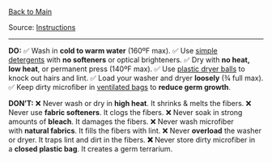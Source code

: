 [Back to Main](/README.md)

Source: [Instructions](https://www.microfiberwholesale.com/blogs/blog/how-to-wash-microfiber#erid3538427)

---

**DO:**
✅ Wash in **cold to warm water** (160ºF max).
✅ Use [simple detergents](https://amzn.to/3LwsHDg) with **no softeners** or optical brighteners.
✅ Dry with **no heat, low heat**, or permanent press (140ºF max).
✅ Use [plastic dryer balls](https://amzn.to/3Jqw2kt) to knock out hairs and lint.
✅ Load your washer and dryer **loosely** (¾ full max).
✅ Keep dirty microfiber in [ventilated bags](https://www.microfiberwholesale.com/products/15x20-cinch-bag-pack-of-2) to **reduce germ growth**.  

**DON’T:**
❌ Never wash or dry in **high heat**. It shrinks & melts the fibers.
❌ Never use **fabric softeners**. It clogs the fibers.
❌ Never soak in strong amounts of **bleach**. It damages the fibers.
❌ Never wash microfiber with **natural fabrics**. It fills the fibers with lint.
❌ Never **overload** the washer or dryer. It traps lint and dirt in the fibers.
**❌** Never store dirty microfiber in a **closed plastic bag**. It creates a germ terrarium.
